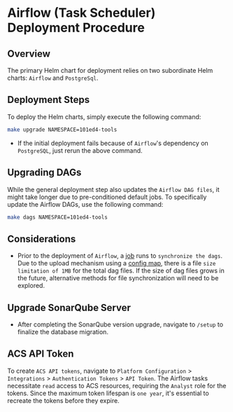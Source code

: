 # Airflow (Task Scheduler) Deployment Procedure

## Overview

The primary Helm chart for deployment relies on two subordinate Helm charts: `Airflow` and `PostgreSql`.

## Deployment Steps

To deploy the Helm charts, simply execute the following command:

```sh
make upgrade NAMESPACE=101ed4-tools
```

-   If the initial deployment fails because of `Airflow`'s dependency on `PostgreSQL`, just rerun the above command.

## Upgrading DAGs

While the general deployment step also updates the `Airflow DAG files`, it might take longer due to pre-conditioned default jobs. To specifically update the Airflow DAGs, use the following command:

```sh
make dags NAMESPACE=101ed4-tools
```

## Considerations

-   Prior to the deployment of `Airflow`, a [job]('./templates/templates/job.yaml) runs to `synchronize the dags`. Due to the upload mechanism using a [config map]('./templates/templates/configmap.yaml), there is a file `size limitation of 1MB` for the total dag files. If the size of dag files grows in the future, alternative methods for file synchronization will need to be explored.

## Upgrade SonarQube Server

-   After completing the SonarQube version upgrade, navigate to `/setup` to finalize the database migration.

## ACS API Token

To create `ACS API tokens`, navigate to `Platform Configuration` > `Integrations` > `Authentication Tokens` > `API Token`. The Airflow tasks necessitate `read` access to ACS resources, requiring the `Analyst` role for the tokens. Since the maximum token lifespan is `one year`, it's essential to recreate the tokens before they expire.
